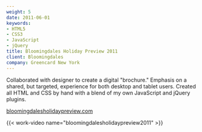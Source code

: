 ```yaml
---
weight: 5
date: 2011-06-01
keywords:
- HTML5
- CSS3
- JavaScript
- jQuery
title: Bloomingdales Holiday Preview 2011
client: Bloomingdales
company: Greencard New York
---
```

Collaborated with designer to create a digital "brochure." Emphasis on a
shared, but targeted, experience for both desktop and tablet users. Created all
HTML and CSS by hand with a blend of my own JavaScript and jQuery plugins.

[bloomingdalesholidaypreview.com](http://bloomingdalesholidaypreview.com/)

{{< work-video name="bloomingdalesholidaypreview2011" >}}
